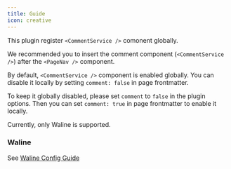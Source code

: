 ```yaml
---
title: Guide
icon: creative
---
```


This plugin register `<CommentService />` comonent globally.

We recommended you to insert the comment component (`<CommentService />`) after the `<PageNav />` component.

By default, `<CommentService />` component is enabled globally. You can disable it locally by setting `comment: false` in page frontmatter.

To keep it globally disabled, please set `comment` to `false` in the plugin options. Then you can set `comment: true` in page frontmatter to enable it locally.

Currently, only Waline is supported.

### Waline

See [Waline Config Guide](waline.md)
